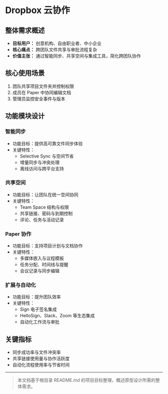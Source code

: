 # Dropbox 云协作

## 整体需求概述

- **目标用户：** 创意机构、自由职业者、中小企业
- **核心痛点：** 跨团队文件共享与审批流程复杂
- **价值主张：** 通过智能同步、共享空间与集成工具，简化跨团队协作

## 核心使用场景

1. 团队共享项目文件夹并控制权限
2. 成员在 Paper 中协同编辑文档
3. 管理员监控安全事件与版本

## 功能模块设计

### 智能同步

- 功能目标：提供高可靠文件同步体验
- 关键特性：
  - Selective Sync 与空间节省
  - 增量同步与冲突处理
  - 离线访问与跨平台支持

### 共享空间

- 功能目标：让团队在统一空间协同
- 关键特性：
  - Team Space 结构与权限
  - 共享链接、密码与到期控制
  - 评论、任务与活动记录

### Paper 协作

- 功能目标：支持项目计划与文档协作
- 关键特性：
  - 多媒体嵌入与议程模板
  - 任务分配、时间线与提醒
  - 会议记录与同步编辑

### 扩展与自动化

- 功能目标：提升团队效率
- 关键特性：
  - Sign 电子签名集成
  - HelloSign、Slack、Zoom 等生态集成
  - 自动化工作流与审批

## 关键指标

- 同步成功率与文件冲突率
- 共享链接使用量与协作活跃度
- 自动化流程使用率与节省时间

---

> 本文档基于根目录 README.md 的项目目标整理，概述原型设计所需的整体需求。